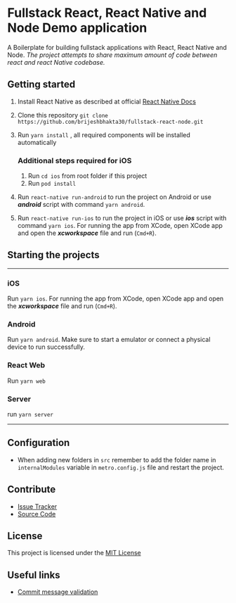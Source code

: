 # Fullstack React, React Native and Node Demo application

A Boilerplate for building fullstack applications with React, React Native and Node.
*The project attempts to share maximum amount of code between react and react Native codebase.*

## Getting started

1. Install React Native as described at official [React Native Docs](https://facebook.github.io/react-native/docs/getting-started.html#content)
2. Clone this repository `git clone https://github.com/brijeshbhakta30/fullstack-react-node.git`
3. Run `yarn install` , all required components will be installed automatically
    ### Additional steps required for iOS
    1. Run `cd ios` from root folder if this project      
    2. Run `pod install`


4. Run `react-native run-android` to run the project on Android or use ***android*** script with command `yarn android`.
5. Run `react-native run-ios` to run the project in iOS or use ***ios*** script with command `yarn ios`. For running the app from XCode, open XCode app and open the ***xcworkspace*** file and run (`Cmd+R`).

## Starting the projects
___
### iOS
Run `yarn ios`. For running the app from XCode, open XCode app and open the ***xcworkspace*** file and run (`Cmd+R`).

### Android
Run `yarn android`. Make sure to start a emulator or connect a physical device to run successfully.

### React Web
Run `yarn web`

### Server
run `yarn server`

___
## Configuration

- When adding new folders in `src` remember to add the folder name in `internalModules` variable in `metro.config.js` file and restart the project.

## Contribute

- [Issue Tracker](https://github.com/brijeshbhakta30/fullstack-react-node/issues)
- [Source Code](https://github.com/brijeshbhakta30/fullstack-react-node)

## License
This project is licensed under the [MIT License](https://github.com/brijeshbhakta30/fullstack-react-node/blob/master/LICENSE)

## Useful links
- [Commit message validation](https://www.conventionalcommits.org/en/v1.0.0/)
